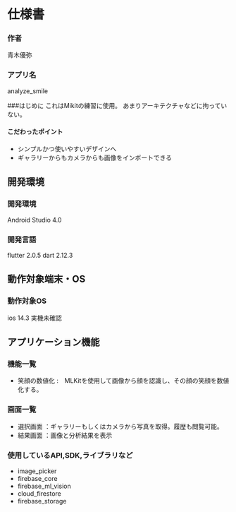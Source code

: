 # 仕様書
### 作者
青木優弥
### アプリ名
analyze_smile

###はじめに
これはMikitの練習に使用。
あまりアーキテクチャなどに拘っていない。

#### こだわったポイント
- シンプルかつ使いやすいデザインへ
- ギャラリーからもカメラからも画像をインポートできる

## 開発環境
### 開発環境
Android Studio 4.0

### 開発言語
flutter 2.0.5
dart 2.12.3


## 動作対象端末・OS
### 動作対象OS
ios 14.3
実機未確認

## アプリケーション機能

### 機能一覧

- 笑顔の数値化 :　MLKitを使用して画像から顔を認識し、その顔の笑顔を数値化する。



### 画面一覧
- 選択画面 ：ギャラリーもしくはカメラから写真を取得。履歴も閲覧可能。
- 結果画面 ：画像と分析結果を表示

### 使用しているAPI,SDK,ライブラリなど
- image_picker
- firebase_core
- firebase_ml_vision
- cloud_firestore
- firebase_storage



